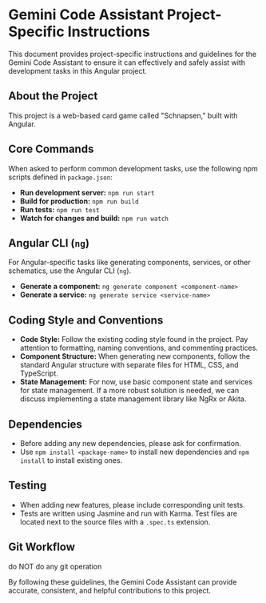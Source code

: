
# Gemini Code Assistant Project-Specific Instructions

This document provides project-specific instructions and guidelines for the Gemini Code Assistant to ensure it can effectively and safely assist with development tasks in this Angular project.

## About the Project

This project is a web-based card game called "Schnapsen," built with Angular.

## Core Commands

When asked to perform common development tasks, use the following npm scripts defined in `package.json`:

-   **Run development server:** `npm run start`
-   **Build for production:** `npm run build`
-   **Run tests:** `npm run test`
-   **Watch for changes and build:** `npm run watch`

## Angular CLI (`ng`)

For Angular-specific tasks like generating components, services, or other schematics, use the Angular CLI (`ng`).

-   **Generate a component:** `ng generate component <component-name>`
-   **Generate a service:** `ng generate service <service-name>`

## Coding Style and Conventions

-   **Code Style:** Follow the existing coding style found in the project. Pay attention to formatting, naming conventions, and commenting practices.
-   **Component Structure:** When generating new components, follow the standard Angular structure with separate files for HTML, CSS, and TypeScript.
-   **State Management:** For now, use basic component state and services for state management. If a more robust solution is needed, we can discuss implementing a state management library like NgRx or Akita.

## Dependencies

-   Before adding any new dependencies, please ask for confirmation.
-   Use `npm install <package-name>` to install new dependencies and `npm install` to install existing ones.

## Testing

-   When adding new features, please include corresponding unit tests.
-   Tests are written using Jasmine and run with Karma. Test files are located next to the source files with a `.spec.ts` extension.

## Git Workflow

do NOT do any git operation 

By following these guidelines, the Gemini Code Assistant can provide accurate, consistent, and helpful contributions to this project.